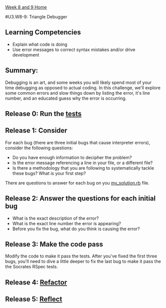 [Week 8 and 9 Home](../../)

#U3.W8-9: Triangle Debugger

## Learning Competencies
- Explain what code is doing
- Use error messages to correct syntax mistakes and/or drive development

## Summary:

Debugging is an art, and some weeks you will likely spend most of your time debugging as opposed to actual coding.  In this challenge, we'll explore some common errors and slow things down by listing the error, it's line number, and an educated guess why the error is occurring.  

## Release 0: Run the [tests](triangle_spec.rb)

## Release 1: Consider

For each bug (there are three initial bugs that cause interpreter errors), consider the following questions:
- Do you have enough information to decipher the problem? 
- Is the error message referencing a line in your file, or a different file?
- Is there a methodology that you are following to systematically tackle these bugs?  What is your first step?

There are questions to answer for each bug on you [my_solution.rb](my_solution.rb) file. 

## Release 2: Answer the questions for each initial bug
- What is the exact description of the error?
- What is the exact line number the error is appearing?
- Before you fix the bug, what do you think is causing the error?

## Release 3: Make the code pass
Modify the code to make it pass the tests. After you've fixed the first three bugs, you'll need to dive a little deeper to fix the last bug to make it pass the the Socrates RSpec tests.

## Release 4: [Refactor](../../../references/refactoring.md)

## Release 5: [Reflect](../../../references/reflection.md)



